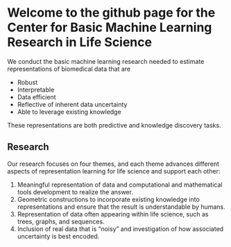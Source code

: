 # Welcome to the github page for the Center for Basic Machine Learning Research in Life Science

We conduct the basic machine learning research needed to estimate representations of biomedical data that are
* Robust
* Interpretable
* Data efficient
* Reflective of inherent data uncertainty
* Able to leverage existing knowledge

These representations are both predictive and knowledge discovery tasks.

## Research

Our research focuses on four themes, and each theme advances different aspects of representation learning for life science and support each other:
                                    
1. Meaningful representation of data and computational and mathematical tools development to realize the answer. 
2. Geometric constructions to incorporate existing knowledge into representations and ensure that the result is understandable by humans. 
3. Representation of data often appearing within life science, such as trees, graphs, and sequences. 
4. Inclusion of real data that is “noisy” and investigation of how associated uncertainty is best encoded. 



